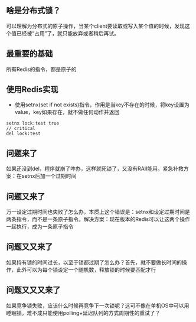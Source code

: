 ## 啥是分布式锁？
可以理解为分布式的原子操作，当某个client要读取或写入某个值的时候，发现这个值已经被“占用”了，就只能放弃或者稍后再试。

## 最重要的基础
所有Redis的指令，都是原子的

## 使用Redis实现
- 使用setnx(set if not exists)指令，作用是当key不存在的时候，将key设置为value，key如果存在，就不做任何动作并返回
```
setnx lock:test true
// critical
del lock:test
```

## 问题来了
如果还没到del，程序就崩了咋办，这样就死锁了，又没有RAII能用。紧急补救方案：在setnx后加一个过期时间

## 问题又来了
万一设定过期时间也失败了怎么办，本质上这个错误是：setnx和设定过期时间是两条指令，而不是一条原子指令。解决方案：现在版本的Redis可以让这两个操作一起执行，成为一条原子指令

## 问题又又来了
如果持有锁的时间过长，以至于锁都过期了怎么办？首先，就不要做长时间的操作，此外可以为每个锁设定一个随机数，释放锁的时候要匹配才行

## 问题又又又来了
如果竞争锁失败，应该什么时候再竞争下一次锁呢？这可不像在单机OS中可以用睡眠锁。难不成只能使用polling+延迟队列的方式周期性的重试了？